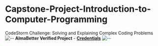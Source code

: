 # Capstone-Project-Introduction-to-Computer-Programming
CodeStorm Challenge: Solving and Explaining Complex Coding Problems
![--](https://raw.githubusercontent.com/andreasbm/readme/master/assets/lines/rainbow.png)
**AlmaBetter Verified Project** - [**Credentials**](https://certificates.almabetter.com/en/verify/14694764022899)
![--](https://raw.githubusercontent.com/andreasbm/readme/master/assets/lines/rainbow.png)
